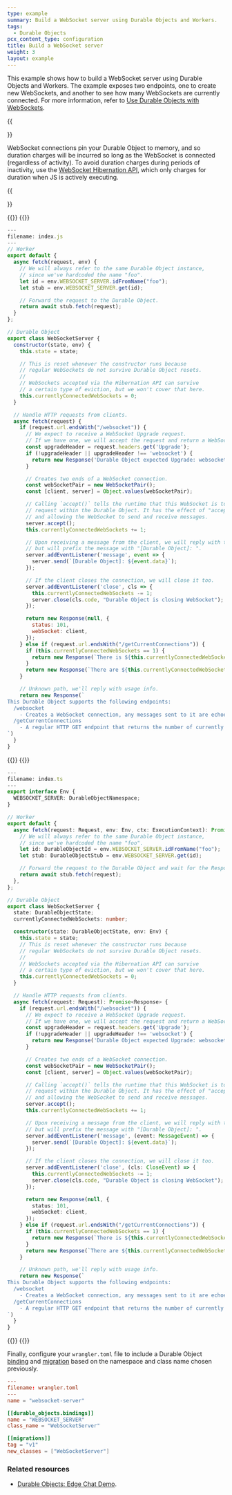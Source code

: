 ```yaml
---
type: example
summary: Build a WebSocket server using Durable Objects and Workers.
tags:
  - Durable Objects
pcx_content_type: configuration
title: Build a WebSocket server 
weight: 3
layout: example
---
```


This example shows how to build a WebSocket server using Durable Objects and Workers. The example exposes two endpoints, one to create new WebSockets, and another to see how many WebSockets are currently connected. For more information, refer to [Use Durable Objects with WebSockets](/durable-objects/reference/websockets/).

{{<Aside type="warning">}}

WebSocket connections pin your Durable Object to memory, and so duration charges will be incurred so long as the WebSocket is connected (regardless of activity). To avoid duration charges during periods of inactivity, use the [WebSocket Hibernation API](/durable-objects/examples/websocket-hibernation-server), which only charges for duration when JS is actively executing.

{{</Aside>}}

{{<tabs labels="js | ts">}}
{{<tab label="js" default="true">}}

```js
---
filename: index.js
---
// Worker
export default {
  async fetch(request, env) {
    // We will always refer to the same Durable Object instance,
    // since we've hardcoded the name "foo".
    let id = env.WEBSOCKET_SERVER.idFromName("foo");
    let stub = env.WEBSOCKET_SERVER.get(id);

    // Forward the request to the Durable Object.
    return await stub.fetch(request);
  }
};

// Durable Object
export class WebSocketServer {
  constructor(state, env) {
    this.state = state;

    // This is reset whenever the constructor runs because
    // regular WebSockets do not survive Durable Object resets.
    //
    // WebSockets accepted via the Hibernation API can survive
    // a certain type of eviction, but we won't cover that here.
    this.currentlyConnectedWebSockets = 0;
  }

  // Handle HTTP requests from clients.
  async fetch(request) {
    if (request.url.endsWith("/websocket")) {
      // We expect to receive a WebSocket Upgrade request.
      // If we have one, we will accept the request and return a WebSocket Response.
      const upgradeHeader = request.headers.get('Upgrade');
      if (!upgradeHeader || upgradeHeader !== 'websocket') {
        return new Response('Durable Object expected Upgrade: websocket', { status: 426 });
      }

      // Creates two ends of a WebSocket connection.
      const webSocketPair = new WebSocketPair();
      const [client, server] = Object.values(webSocketPair);

      // Calling `accept()` tells the runtime that this WebSocket is to begin terminating
      // request within the Durable Object. It has the effect of "accepting" the connection,
      // and allowing the WebSocket to send and receive messages.
      server.accept();
      this.currentlyConnectedWebSockets += 1;

      // Upon receiving a message from the client, we will reply with the same message,
      // but will prefix the message with "[Durable Object]: ".
      server.addEventListener('message', event => {
        server.send(`[Durable Object]: ${event.data}`);
      });

      // If the client closes the connection, we will close it too.
      server.addEventListener('close', cls => {
        this.currentlyConnectedWebSockets -= 1;
        server.close(cls.code, "Durable Object is closing WebSocket");
      });

      return new Response(null, {
        status: 101,
        webSocket: client,
      });
    } else if (request.url.endsWith("/getCurrentConnections")) {
      if (this.currentlyConnectedWebSockets == 1) {
        return new Response(`There is ${this.currentlyConnectedWebSockets} WebSocket client connected to this Durable Object instance.`);
      }
      return new Response(`There are ${this.currentlyConnectedWebSockets} WebSocket clients connected to this Durable Object instance.`);
    }

    // Unknown path, we'll reply with usage info.
    return new Response(`
This Durable Object supports the following endpoints:
  /websocket
    - Creates a WebSocket connection, any messages sent to it are echoed with a prefix.
  /getCurrentConnections
    - A regular HTTP GET endpoint that returns the number of currently connected WebSocket clients.
`)
  }
}
```

{{</tab>}}
{{<tab label="ts">}}

```ts
---
filename: index.ts
---
export interface Env {
  WEBSOCKET_SERVER: DurableObjectNamespace;
}

// Worker
export default {
  async fetch(request: Request, env: Env, ctx: ExecutionContext): Promise<Response> {
    // We will always refer to the same Durable Object instance,
    // since we've hardcoded the name "foo".
    let id: DurableObjectId = env.WEBSOCKET_SERVER.idFromName("foo");
    let stub: DurableObjectStub = env.WEBSOCKET_SERVER.get(id);

    // Forward the request to the Durable Object and wait for the Response.
    return await stub.fetch(request);
  },
};

// Durable Object
export class WebSocketServer {
  state: DurableObjectState;
  currentlyConnectedWebSockets: number;

  constructor(state: DurableObjectState, env: Env) {
    this.state = state;
    // This is reset whenever the constructor runs because
    // regular WebSockets do not survive Durable Object resets.
    //
    // WebSockets accepted via the Hibernation API can survive
    // a certain type of eviction, but we won't cover that here.
    this.currentlyConnectedWebSockets = 0;
  }

  // Handle HTTP requests from clients.
  async fetch(request: Request): Promise<Response> {
    if (request.url.endsWith("/websocket")) {
      // We expect to receive a WebSocket Upgrade request.
      // If we have one, we will accept the request and return a WebSocket Response.
      const upgradeHeader = request.headers.get('Upgrade');
      if (!upgradeHeader || upgradeHeader !== 'websocket') {
        return new Response('Durable Object expected Upgrade: websocket', { status: 426 });
      }

      // Creates two ends of a WebSocket connection.
      const webSocketPair = new WebSocketPair();
      const [client, server] = Object.values(webSocketPair);

      // Calling `accept()` tells the runtime that this WebSocket is to begin terminating
      // request within the Durable Object. It has the effect of "accepting" the connection,
      // and allowing the WebSocket to send and receive messages.
      server.accept();
      this.currentlyConnectedWebSockets += 1;

      // Upon receiving a message from the client, we will reply with the same message,
      // but will prefix the message with "[Durable Object]: ".
      server.addEventListener('message', (event: MessageEvent) => {
        server.send(`[Durable Object]: ${event.data}`);
      });

      // If the client closes the connection, we will close it too.
      server.addEventListener('close', (cls: CloseEvent) => {
        this.currentlyConnectedWebSockets -= 1;
        server.close(cls.code, "Durable Object is closing WebSocket");
      });

      return new Response(null, {
        status: 101,
        webSocket: client,
      });
    } else if (request.url.endsWith("/getCurrentConnections")) {
      if (this.currentlyConnectedWebSockets == 1) {
        return new Response(`There is ${this.currentlyConnectedWebSockets} WebSocket client connected to this Durable Object instance.`);
      }
      return new Response(`There are ${this.currentlyConnectedWebSockets} WebSocket clients connected to this Durable Object instance.`);
    }

    // Unknown path, we'll reply with usage info.
    return new Response(`
This Durable Object supports the following endpoints:
  /websocket
    - Creates a WebSocket connection, any messages sent to it are echoed with a prefix.
  /getCurrentConnections
    - A regular HTTP GET endpoint that returns the number of currently connected WebSocket clients.
`)
  }
}
```

{{</tab>}}
{{</tabs>}}

Finally, configure your `wrangler.toml` file to include a Durable Object [binding](/durable-objects/get-started/#5-configure-durable-object-bindings) and [migration](/durable-objects/reference/durable-objects-migrations/) based on the namespace and class name chosen previously.

```toml
---
filename: wrangler.toml
---
name = "websocket-server"

[[durable_objects.bindings]]
name = "WEBSOCKET_SERVER"
class_name = "WebSocketServer"

[[migrations]]
tag = "v1"
new_classes = ["WebSocketServer"]
```
### Related resources

- [Durable Objects: Edge Chat Demo](https://github.com/cloudflare/workers-chat-demo).